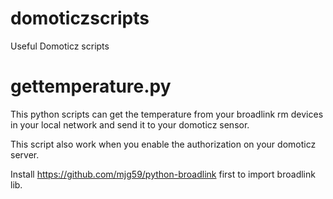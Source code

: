 # domoticzscripts
Useful Domoticz scripts 
# gettemperature.py
This python scripts can get the temperature from your broadlink rm devices in your local network and send it to your domoticz sensor.

This script also work when you enable the authorization on your domoticz server.

Install https://github.com/mjg59/python-broadlink first to import broadlink lib.
